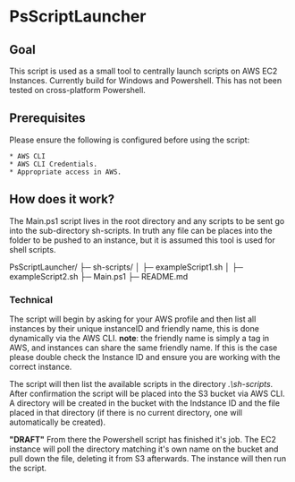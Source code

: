 # PsScriptLauncher

## Goal

This script is used as a small tool to centrally launch scripts on AWS EC2 Instances. Currently build for Windows and Powershell. This has not been tested on cross-platform Powershell.

## Prerequisites

Please ensure the following is configured before using the script:

    * AWS CLI
    * AWS CLI Credentials.
    * Appropriate access in AWS.

## How does it work?

The Main.ps1 script lives in the root directory and any scripts to be sent go into the sub-directory sh-scripts. In truth any file can be places into the folder to be pushed to an instance, but it is assumed this tool is used for shell scripts.

PsScriptLauncher/
├─ sh-scripts/
│ ├─ exampleScript1.sh
│ ├─ exampleScript2.sh
├─ Main.ps1
├─ README.md

### Technical

The script will begin by asking for your AWS profile and then list all instances by their unique instanceID and friendly name, this is done dynamically via the AWS CLI. **note**: the friendly name is simply a tag in AWS, and instances can share the same friendly name. If this is the case please double check the Instance ID and ensure you are working with the correct instance.

The script will then list the available scripts in the directory _.\sh-scripts_. After confirmation the script will be placed into the S3 bucket via AWS CLI. A directory will be created in the bucket with the Indstance ID and the file placed in that directory (if there is no current directory, one will automatically be created).

**"DRAFT"**
From there the Powershell script has finished it's job. The EC2 instance will poll the directory matching it's own name on the bucket and pull down the file, deleting it from S3 afterwards. The instance will then run the script.
